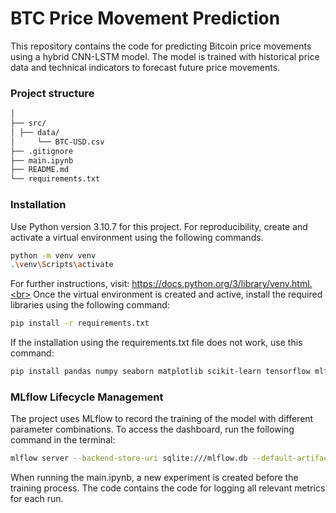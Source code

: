 # BTC Price Movement Prediction

This repository contains the code for predicting Bitcoin price movements using a hybrid CNN-LSTM model. The model is trained with historical price data and technical indicators to forecast future price movements.

### Project structure

```bash
│
├── src/
│ ├── data/
│     └── BTC-USD.csv
├── .gitignore
├── main.ipynb
├── README.md
└── requirements.txt
```
### Installation
Use Python version 3.10.7 for this project. For reproducibility, create and activate a virtual environment using the following commands.
```bash
python -m venv venv
.\venv\Scripts\activate
```
For further instructions, visit: https://docs.python.org/3/library/venv.html.<br>
Once the virtual environment is created and active, install the required libraries using the following command:

```bash
pip install -r requirements.txt
````
If the installation using the requirements.txt file does not work, use this command:
```bash
pip install pandas numpy seaborn matplotlib scikit-learn tensorflow mlflow ta

```


### MLflow Lifecycle Management

The project uses MLflow to record the training of the model with different parameter combinations. To access the dashboard, run the following command in the terminal:

```bash
mlflow server --backend-store-uri sqlite:///mlflow.db --default-artifact-root ./mlruns --host 127.0.0.1 --port 8080
```
When running the main.ipynb, a new experiment is created before the training process. The code contains the code for logging all relevant metrics for each run.


